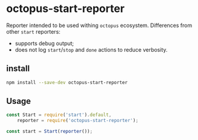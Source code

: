 # octopus-start-reporter

Reporter intended to be used withing `octopus` ecosystem. Differences from other `start` reporters:
  - supports debug output;
  - does not log `start`/`stop` and `done` actions to reduce verbosity. 

## install

```bash
npm install --save-dev octopus-start-reporter
```

## Usage

```js
const Start = require('start').default,
    reporter = require('octopus-start-reporter');

const start = Start(reporter());
```